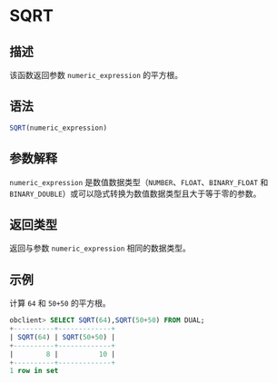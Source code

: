 SQRT 
=========================



描述 
-----------------------

该函数返回参数 `numeric_expression` 的平方根。



语法 
-----------------------

```sql
SQRT(numeric_expression)
```



参数解释 
-------------------------

`numeric_expression` 是数值数据类型（`NUMBER`、`FLOAT`、`BINARY_FLOAT` 和 `BINARY_DOUBLE`）或可以隐式转换为数值数据类型且大于等于零的参数。

返回类型 
-------------------------

返回与参数 `numeric_expression` 相同的数据类型。

示例 
-----------------------

计算 `64` 和 `50+50` 的平方根。

```sql
obclient> SELECT SQRT(64),SQRT(50+50) FROM DUAL;
+----------+-------------+
| SQRT(64) | SQRT(50+50) |
+----------+-------------+
|        8 |          10 |
+----------+-------------+
1 row in set
```


